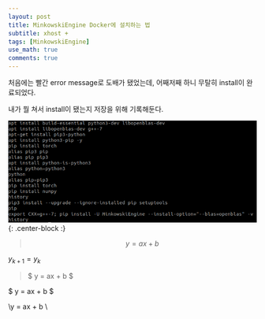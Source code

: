 ```yaml
---
layout: post
title: MinkowskiEngine Docker에 설치하는 법
subtitle: xhost +
tags: [MinkowskiEngine]
use_math: true
comments: true
---
```


처음에는 빨간 error message로 도배가 됐었는데, 어째저째 하니 무탈히 install이 완료되었다.

내가 뭘 쳐서 install이 됐는지 저장을 위해 기록해둔다.

![MinkowskiEngine](/img/MinkowskiEngine_history.png){: .center-block :}

>$$
y = ax + b 
$$

$y_{k+1} = y_{k}$

>$
y = ax + b 
$

$
y = ax + b 
$

\y = ax + b \

